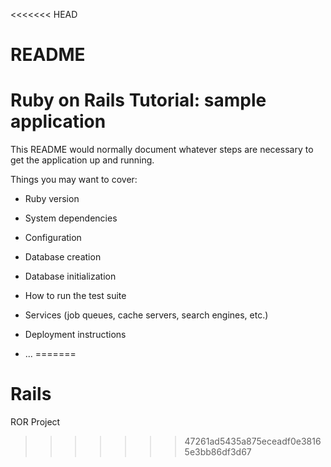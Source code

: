 <<<<<<< HEAD
# README
# Ruby on Rails Tutorial: sample application
This README would normally document whatever steps are necessary to get the
application up and running.

Things you may want to cover:

* Ruby version

* System dependencies

* Configuration

* Database creation

* Database initialization

* How to run the test suite

* Services (job queues, cache servers, search engines, etc.)

* Deployment instructions

* ...
=======
# Rails
ROR Project
>>>>>>> 47261ad5435a875eceadf0e38165e3bb86df3d67
